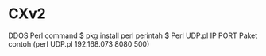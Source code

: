 # CXv2
DDOS Perl
command
$ pkg install perl
perintah 
$ Perl UDP.pl IP PORT Paket
contoh (perl UDP.pl 192.168.073 8080 500)
